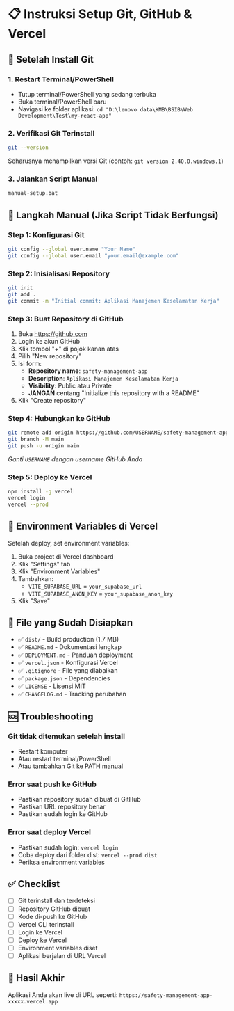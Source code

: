 # 📋 Instruksi Setup Git, GitHub & Vercel

## 🔄 Setelah Install Git

### 1. Restart Terminal/PowerShell

- Tutup terminal/PowerShell yang sedang terbuka
- Buka terminal/PowerShell baru
- Navigasi ke folder aplikasi: `cd "D:\lenovo data\KMB\BSIB\Web Development\Test\my-react-app"`

### 2. Verifikasi Git Terinstall

```bash
git --version
```

Seharusnya menampilkan versi Git (contoh: `git version 2.40.0.windows.1`)

### 3. Jalankan Script Manual

```bash
manual-setup.bat
```

## 🚀 Langkah Manual (Jika Script Tidak Berfungsi)

### Step 1: Konfigurasi Git

```bash
git config --global user.name "Your Name"
git config --global user.email "your.email@example.com"
```

### Step 2: Inisialisasi Repository

```bash
git init
git add .
git commit -m "Initial commit: Aplikasi Manajemen Keselamatan Kerja"
```

### Step 3: Buat Repository di GitHub

1. Buka https://github.com
2. Login ke akun GitHub
3. Klik tombol "+" di pojok kanan atas
4. Pilih "New repository"
5. Isi form:
   - **Repository name**: `safety-management-app`
   - **Description**: `Aplikasi Manajemen Keselamatan Kerja`
   - **Visibility**: Public atau Private
   - **JANGAN** centang "Initialize this repository with a README"
6. Klik "Create repository"

### Step 4: Hubungkan ke GitHub

```bash
git remote add origin https://github.com/USERNAME/safety-management-app.git
git branch -M main
git push -u origin main
```

_Ganti `USERNAME` dengan username GitHub Anda_

### Step 5: Deploy ke Vercel

```bash
npm install -g vercel
vercel login
vercel --prod
```

## 🔧 Environment Variables di Vercel

Setelah deploy, set environment variables:

1. Buka project di Vercel dashboard
2. Klik "Settings" tab
3. Klik "Environment Variables"
4. Tambahkan:
   - `VITE_SUPABASE_URL` = `your_supabase_url`
   - `VITE_SUPABASE_ANON_KEY` = `your_supabase_anon_key`
5. Klik "Save"

## 📁 File yang Sudah Disiapkan

- ✅ `dist/` - Build production (1.7 MB)
- ✅ `README.md` - Dokumentasi lengkap
- ✅ `DEPLOYMENT.md` - Panduan deployment
- ✅ `vercel.json` - Konfigurasi Vercel
- ✅ `.gitignore` - File yang diabaikan
- ✅ `package.json` - Dependencies
- ✅ `LICENSE` - Lisensi MIT
- ✅ `CHANGELOG.md` - Tracking perubahan

## 🆘 Troubleshooting

### Git tidak ditemukan setelah install

- Restart komputer
- Atau restart terminal/PowerShell
- Atau tambahkan Git ke PATH manual

### Error saat push ke GitHub

- Pastikan repository sudah dibuat di GitHub
- Pastikan URL repository benar
- Pastikan sudah login ke GitHub

### Error saat deploy Vercel

- Pastikan sudah login: `vercel login`
- Coba deploy dari folder dist: `vercel --prod dist`
- Periksa environment variables

## ✅ Checklist

- [ ] Git terinstall dan terdeteksi
- [ ] Repository GitHub dibuat
- [ ] Kode di-push ke GitHub
- [ ] Vercel CLI terinstall
- [ ] Login ke Vercel
- [ ] Deploy ke Vercel
- [ ] Environment variables diset
- [ ] Aplikasi berjalan di URL Vercel

## 🎯 Hasil Akhir

Aplikasi Anda akan live di URL seperti:
`https://safety-management-app-xxxxx.vercel.app`
